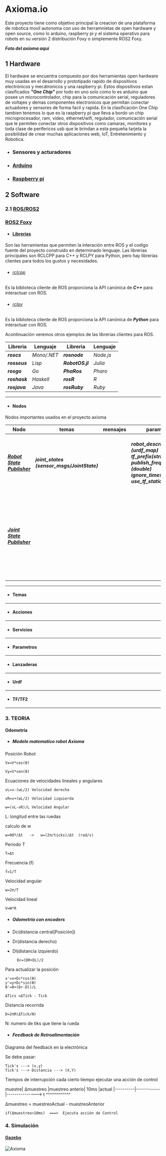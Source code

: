 # Axioma.io
Este proyecto tiene como objetivo principal la creacion de una plataforma de robotica movil autonoma con uso de herramnietas de open hardware y open source, como lo arduino, raspberry pi y el sistema operativo para robots en su versión 2 distribución Foxy o simplemente ROS2 Foxy.

___Foto del axioma aquí___

## 1 Hardware
El hardware se encuentra compuesto por dos herramientas open hardware muy usadas en el desarrollo y prototipado rapido de dispositivos electrónicos y mecátronicos y una raspberry pi. Estos dispositivos estan clasificados ***"One Chip"*** por todo en uno solo como lo es arduino que posee un microcontrolador, chip para la comunicación serial, reguladores de voltajes y demas componentes electronicos que permitan conectar actuadores y sensores de forma facil y rapida. En la clasificación One Chip tambien tenemos lo que es la raspberry pi que lleva a bordo un chip microprocesador, ram, video, ethernet/wifi, regulador, comunicación serial que le permiten conectar otros dispositivos como camaras, monitores y toda clase de perifericos usb que le brindan a esta pequeña tarjeta la posibilidad de crear muchas aplicaciones web, IoT, Entretenimiento y Robotica.

  * ### Sensores y acturadores

  * ### [Arduino](https://www.arduino.cc/)

  * ### [Raspberry pi](https://www.raspberrypi.com/)



## 2 Software
### 2.1 [ROS/ROS2](https://www.ros.org/)
### [ROS2 Foxy](https://docs.ros.org/en/foxy/index.html)
  * #### [Librerias](http://wiki.ros.org/Client%20Libraries)
  Son las herramientas que permiten la interación entre ROS y el codigo fuente del proyecto construido en determinado lenguaje. Las librerias principales son RCLCPP para C++ y RCLPY para Python, pero hay librerias clientes para todos los gustos y necesidades. 
  
   * ###### [rclcpp](https://docs.ros2.org/foxy/api/rclcpp/index.html) 
   Es la biblioteca cliente de ROS proporciona la API canónica de ***C++*** para interactuar con ROS.
    
   * ###### [rclpy](https://docs.ros2.org/latest/api/rclpy/index.html) 
   Es la biblioteca cliente de ROS proporciona la API canónica de ***Python*** para interactuar con ROS.
    
   Acontinuación veremos otros ejemplos de las librerias clientes para ROS.
   
|    Libreria   | Lenguaje    |   Libreria       | Lenguaje     |
| ------------- | ----------- | ---------------- | ------------ |
| ***roscs***   | *Mono/.NET* | ***rosnode***    | *Node.js*    |
| ***rosseus*** | *Lisp*      | ***RobotOS.jl*** | *Julia*      |
| ***rosgo***   | *Go*        | ***PhaRos***     | *Pharo*      |
| ***roshask*** | *Haskell*   | ***rosR***       | *R*          | 
| ***rosjava*** | *Java*      | ***rosRuby***    | *Ruby*       |


---

* #### Nodos

Nodos importantes usados en el proyecto axioma

|  Nodo                        |temas  |mensajes |parametros |servicios |acciones |descripcion |
|------------------------------|-------|---------|-----------|----------|---------|------------|
| ***[Robot State Publisher](https://github.com/ros/robot_state_publisher/tree/foxy)***   |***joint_states (sensor_msgs/JointState)***| |***robot_description (urdf_map)*** ***tf_prefix(string)***  ***publish_frequency (double)***   ***ignore_timestamp(bool)***  ***use_tf_static (bool)*** |||  Nodo para publicar el estado de un robot en [**tf2**](https://wiki.ros.org/tf2). El estado publicado se pone disponible para todo le sistema que usan tf2. El paquete se puede utilizar como biblioteca y como nodo ROS.|
| ***[Joint State Publisher](https://github.com/ros/joint_state_publisher/tree/foxy)***  |            |           |            |             |   | Este paquete publica mensajes sensor_msgs/JointState para un robot. El paquete lee el parámetro robot_description del servidor de parámetros , encuentra todas las uniones no fijas y publica un mensaje JointState con todas esas uniones definidas.`


---

* #### Temas

---

* #### Acciones

---

* #### Servicios

---

* #### Parametros

---

* #### Lanzaderas

---

* #### Urdf

---

* #### TF/TF2

---

###  3. TEORIA
#### Odometría
* ##### Modelo matematico robot Axioma

Posición Robot

    Vx=V*cos(θ)

    Vy=V*sen(θ)


 
Ecuaciones de velocidades lineales y angulares

    vL=v-(wL/2) Velocidad derecha
   
    vR=v+(wL/2) Velocidad izquierda
   
    w=(vL-vR)/L Velocidad Angular
   
L: longitud entre las ruedas

calculo de  w

    w=90º/Δt   ->   w=(2π/ticks)/Δt  (rad/s)

Periodo T

    T=Δt

Frecuencia (f)

    f=1/T

Velocidad angular

    w=2π/T

Velocidad lineal  

    V=W*R


* ##### Odometria con encoders

- Dc(distancia central[Posición])  
- Dr(distancia derecho)  
- Dl(distancia izquierdo)

        Dc=(DR+DL)/2  

Para actualizar la posición

    x'=x+Dc*cos(θ)
    y'=y+Dc*sin(θ)
    θ'=θ+(Dr-Dl)/L

    ΔTics =ΔTick - Tick

Distancia recorrida

    D=2πR(ΔTick/N)   
    
N: numero de tiks que tiene la rueda


* ##### Feedback de Retroalimentación

Diagrama del feedback en la electrónica

       
Se debe pasar:

    Tick's ---> (x,y)
    Tick's ---> Distancia ---> (X,Y)


Tiempos de interrupción 
cada cierto tiempo ejecutar una acción de control
              
 muestre| Δmuestreo  |muestreo
 anterio|   10ms     |actual
|----------|------------|---------------> t
             ^^^^^^^^^^^^
            
Δmuestreo = muestreoActual - muestreoAnterior

    if(Δmuestreo>10ms)  ===>  Ejecuta acción de Control
    
###  4. Simulación
#### [Gazebo](http://gazebosim.org/)




![Axioma](https://github.com/MrDavidAlv/Axioma_robot/blob/main/image/axioma.jpeg)
